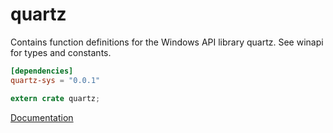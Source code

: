 # quartz #
Contains function definitions for the Windows API library quartz. See winapi for types and constants.

```toml
[dependencies]
quartz-sys = "0.0.1"
```

```rust
extern crate quartz;
```

[Documentation](https://retep998.github.io/doc/winapi/quartz/)
